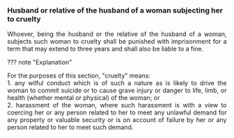 ### Husband or relative of the husband of a woman subjecting her to cruelty
<div style="text-align: justify">

Whoever, being the husband or the relative of the husband of a woman, subjects such woman to cruelty shall be punished with imprisonment for a term that may extend to three years and shall also be liable to a fine.

</div>

??? note "Explanation"
    <div style="text-align: justify"> For the purposes of this section, "cruelty" means:
        <div style="text-align: justify"> 1. any wilful conduct which is of such a nature as is likely to drive the woman to commit suicide or to cause grave injury or danger to life, limb, or health (whether mental or physical) of the woman; or
        <div style="text-align: justify"> 2. harassment of the woman, where such harassment is with a view to coercing her or any person related to her to meet any unlawful demand for any property or valuable security or is on account of failure by her or any person related to her to meet such demand.
